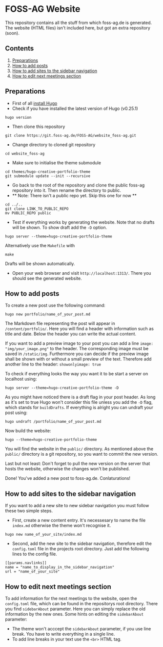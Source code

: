 # FOSS-AG Website
This repository contains all the stuff from which foss-ag.de is generated. The website (HTML files) isn't included here, but got an extra repository (soon).

## Contents
1. [Preparations](#preparations)
2. [How to add posts](#how-to-add-posts)
3. [How to add sites to the sidebar navigation](#how-to-add-sites-to-the-sidebar-navigation)
4. [How to edit next meetings section](#how-to-edit-next-meetings-section)

## Preparations
- First of all [install Hugo](https://gohugo.io/overview/installing/)
- Check if you have installed the latest version of Hugo (v0.25.1)
```
hugo version
```

- Then clone this repository
```
git clone https://git.foss-ag.de/FOSS-AG/website_foss-ag.git
```

- Change directory to cloned git repository
```
cd website_foss-ag
```

- Make sure to initialise the theme submodule
```
cd themes/hugo-creative-portfolio-theme
git submodule update --init --recursive
```

- Go back to the root of the repository and clone the public foss-ag repository into it. Then rename the directory to public.
- ** Note: There isn't a public repo yet. Skip this one for now **
```
cd ../..
git clone LINK_TO_PUBLIC_REPO
mv PUBLIC_REPO public
```

- Test if everything works by generating the website. Note that no drafts will be shown. To show draft add the `-D` option.
```
hugo server --theme=hugo-creative-portfolio-theme
```
Alternatively use the `Makefile` with
```
make
```
Drafts will be shown automatically.

- Open your web browser and visit `http://localhost:1313/`. There you should see the generated website.

## How to add posts
To create a new post use the following command:
```
hugo new portfolio/name_of_your_post.md
```
The Markdown file representing the post will appear in `/content/portfolio/`. Here you will find a header with information such as title and date. Below the header you can write the actual content.

If you want to add a preview image to your post you can add a line `image: "img/your_image.png"` to the header. The corresponding image must be saved in `/static/img`. Furthermore you can decide if the preview image shall be shown with or without a small preview of the text. Therefore add another line to the header: `showonlyimage: true`

To check if everything looks the way you want it to be start a server on localhost using:

```
hugo server --theme=hugo-creative-portfolio-theme -D
```

As you might have noticed there is a draft flag in your post header. As long as it's set to true Hugo won't consider this file unless you add the `-D` flag, which stands for `buildDrafts`. If everything is alright you can undraft your post using:

```
hugo undraft /portfolio/name_of_your_post.md
```

Now build the website:

```
hugo --theme=hugo-creative-portfolio-theme
```

You will find the website in the `public/` directory. As mentioned above the `public/` directory is a git repository, so you want to commit the new version.

Last but not least: Don't forget to pull the new version on the server that hosts the website, otherwise the changes won't be published.

Done! You've added a new post to foss-ag.de. Conlaturations!

## How to add sites to the sidebar navigation
If you want to add a new site to new sidebar navigation you must follow these two simple steps.

- First, create a new content entry. It's necessesary to name the file `index.md` otherwise the theme won't recognise it.
```
hugo new name_of_your_site/index.md
```

- Second, add the new site to the sidebar navigation, therefore edit the `config.toml` file in the projects root directory. Just add the following lines to the config file.

```
[[params.navlinks]]
name = "name_to_display_in_the_sidebar_navigation"
url = "name_of_your_site"
```

## How to edit next meetings section
To add information for the next meetings to the website, open the `config.toml` file, which can be found in the repositorys root directory.
There you find `sidebarAbout` parameter. Here you can simply replace the old information by the new ones.
Some hints on editing the `sidebarAbout` parameter:

- The theme won't acccept the `sidebarAbout` parameter, if you use line break. You have to write everything in a single line.
- To add line breaks in your text use the `<br>` HTML tag.
